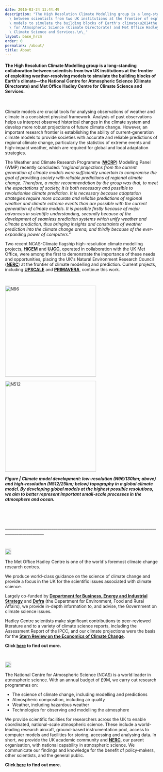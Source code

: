 ```yaml
---
date: 2016-03-24 13:44:49
description: "The High Resolution Climate Modelling group is a long-standing collaboration\
  \ between scientists from two UK institutions at the frontier of exploiting weather-resolving\
  \ models to simulate the building blocks of Earth's climate\u2014the National Centre\
  \ for Atmospheric Science (Climate Directorate) and Met Office Hadley Centre\_for\
  \ Climate Science and Services.\n\_"
layout: base_hrcm
order: 0
permalink: /about/
title: About
---
```


<h4><strong>The High Resolution Climate Modelling group is a long-standing collaboration between scientists from two UK institutions at the frontier of exploiting w<strong>eather-resolving models to simulate the building blocks of Earth's climate</strong>&mdash;t</strong><strong>he National Centre for Atmospheric Science (Climate Directorate) and Met Office Hadley Centre&nbsp;for Climate Science and Services.</strong></h4>
<p>&nbsp;</p>
<p>Climate models are crucial tools for analysing observations of weather and climate in a consistent physical framework. Analysis of past observations helps&nbsp;us interpret observed historical changes in the climate system and develop more robust projections of future climate change. However, an important research frontier is establishing the ability of current-generation climate models to provide societies with accurate and reliable predictions of regional climate change, particularly the statistics of extreme events and high-impact weather, which are required for global and local adaptation strategies.</p>
<p>The Weather and Climate Research Programme (<strong><a href="https://www.wcrp-climate.org">WCRP</a></strong>) Modelling Panel (WMP) recently concluded:&nbsp;<em>"regional projections from the current generation of climate models were sufficiently uncertain to compromise the goal of providing society with reliable predictions of regional climate change. Therefore, a major recommendation by the group was that, to meet the expectations of society, it is both necessary and possible to revolutionise climate prediction. It is necessary because adaptation strategies require more accurate and reliable predictions of regional weather and climate extreme events than are possible with the current generation of climate models. It is possible firstly because of major advances in scientific understanding, secondly because of the development of seamless prediction systems which unify weather and climate prediction, thus bringing insights and constraints of weather prediction into the climate change arena, and thirdly because of the ever-expanding power of computers."</em></p>
<p>Two recent NCAS-Climate flagship high-resolution climate modelling projects, <strong><a href="{{ site.baseurl }}/research/projects/higem/">HiGEM</a></strong> and <strong><a href="{{ site.baseurl }}/research/projects/ujcc/">UJCC</a></strong>, operated in collaboration with the UK Met Office, were among the first to demonstrate the importance of these needs and opportunities, placing the UK's Natural Environment Research Council (<strong><a href="http://www.nerc.ac.uk">NERC</a></strong>) at the frontier of climate modelling and prediction. Current projects, including <a href="{{ site.baseurl }}/research/projects/upscale/"><strong>UPSCALE</strong></a> and <a href="{{ site.baseurl }}/research/projects/primavera/"><strong>PRIMAVERA</strong></a>, continue this work.</p>
<p>&nbsp;</p>
<p><img alt="N96" height="300" src="{{ site.baseurl }}/assets/media/uploads/Figures/n96_topo.png" title="N96"></p>
<p><img alt="N512" height="300" src="{{ site.baseurl }}/assets/media/uploads/Figures/n512_topo.png" title="N512"></p>
<p><strong><em>Figure | Climate model development: low-resolution (N96/130km; above) and high-resolution (N512/25km; below) topography in a global climate model.&nbsp;By developing global models at the highest possible resolutions, we aim to better represent important small-scale processes in the atmosphere and ocean.</em></strong></p>
<p>&nbsp;</p>
<p>&nbsp;</p>
<p>__________________________________________________________________________________________________</p>
<p>&nbsp;</p>
<p><img alt="Met Office Hadley Centre" height="20" src="{{ site.baseurl }}/assets/media/uploads/Logos/hadley_centre_logo_small.jpg"></p>
<p>The Met Office Hadley Centre is one of the world's foremost climate change research centres.</p>
<p>We produce world-class guidance on the science of climate change and provide a focus in the UK for the scientific issues associated with climate science.</p>
<p>Largely co-funded by <strong><a href="https://www.gov.uk/government/organisations/department-for-business-energy-and-industrial-strategy">Department for Business, Energy and Industrial Strategy</a></strong>&nbsp;and <strong><a href="https://www.gov.uk/government/organisations/department-for-environment-food-rural-affairs">Defra</a></strong> (the Department for Environment, Food and Rural Affairs), we provide in-depth information to, and advise, the Government on climate science issues.</p>
<p>Hadley Centre scientists make significant contributions to peer-reviewed literature and to a variety of climate science reports, including the Assessment Report of the IPCC, and our climate projections were the basis for the <strong><a href="http://webarchive.nationalarchives.gov.uk/+/http:/www.hm-treasury.gov.uk/independent_reviews/stern_review_economics_climate_change/stern_review_report.cfm">Stern Review on the Economics of Climate Change</a></strong>.</p>
<p><strong>Click&nbsp;<a href="http://www.metoffice.gov.uk/climate-guide/science/science-behind-climate-change/hadley">here</a>&nbsp;to find out more.</strong></p>
<p>&nbsp;</p>
<p><img alt="NCAS" height="20" src="{{ site.baseurl }}/assets/media/uploads/Logos/ncas_logo_small.jpg"></p>
<p>The National Centre for Atmospheric Science (NCAS) is a world leader in atmospheric science. With an annual budget of &pound;9M, we carry out research programmes on:</p>
<ul>
<li>The science of climate change, including modelling and predictions</li>
<li>Atmospheric composition, including air quality</li>
<li>Weather, including hazardous weather</li>
<li>Technologies for observing and modelling the atmosphere</li>
</ul>
<p>We provide scientific facilities for researchers across the UK to enable coordinated, national-scale&nbsp;atmospheric science. These include a world-leading research aircraft, ground-based instrumentation pool, access to computer models and facilities for storing, accessing and analysing data. In short, we provide the UK academic community and <strong><a href="http://www.nerc.ac.uk">NERC</a></strong>, our parent organisation, with national capability in atmospheric science. We communicate our findings and knowledge for the benefit of policy-makers, other scientists, and the general public.</p>
<p><strong>Click&nbsp;<a href="https://www.ncas.ac.uk/">here</a>&nbsp;to find out more.</strong></p>
